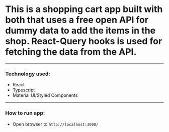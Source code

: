 # This is a shopping cart app built with both that uses a free open API for dummy data to add the items in the shop. React-Query hooks is used for fetching the data from the API.

---

### Technology used:
- React
- Typescript
- Material UI/Styled Components

---

### How to run app:
- Open browser to `http://localhost:3000/`

